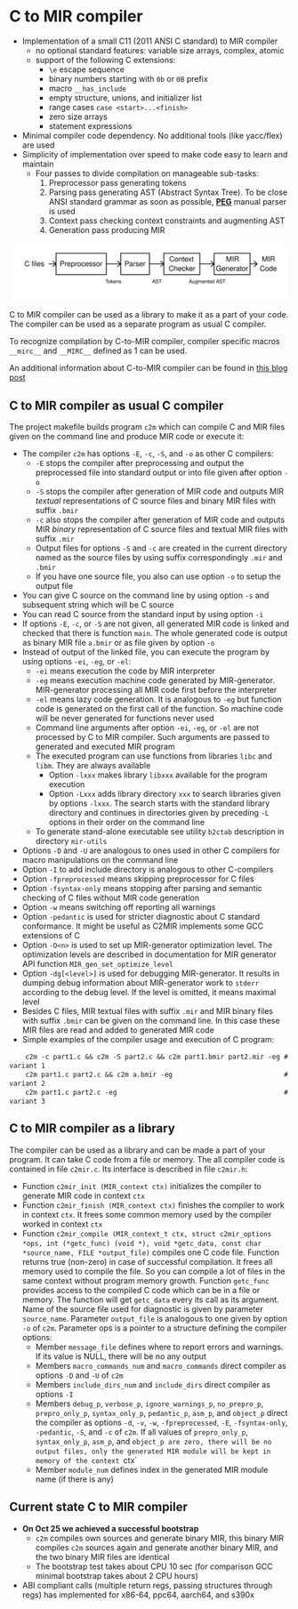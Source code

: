 # C to MIR compiler
  * Implementation of a small C11 (2011 ANSI C standard) to MIR compiler
    * no optional standard features: variable size arrays, complex, atomic
    * support of the following C extensions:
      * `\e` escape sequence
      * binary numbers starting with `0b` or `0B` prefix
      * macro `__has_include`
      * empty structure, unions, and initializer list
      * range cases `case <start>...<finish>`
      * zero size arrays
      * statement expressions
  * Minimal compiler code dependency.  No additional tools (like yacc/flex) are used
  * Simplicity of implementation over speed to make code easy to learn and maintain
    * Four passes to divide compilation on manageable sub-tasks:
      1. Preprocessor pass generating tokens
      2. Parsing pass generating AST (Abstract Syntax Tree). To be close ANSI standard grammar
         as soon as possible, [**PEG**](https://en.wikipedia.org/wiki/Parsing_expression_grammar)
         manual parser is used
      3. Context pass checking context constraints and augmenting AST
      4. Generation pass producing MIR

  ![C to MIR](c2mir.svg)

  C to MIR compiler can be used as a library to make it as a part of
  your code.  The compiler can be used as a separate program as usual C
  compiler.

  To recognize compilation by C-to-MIR compiler, compiler specific
  macros `__mirc__` and `__MIRC__` defined as 1 can be used.

  An additional information about C-to-MIR compiler can be found in
  [this blog post](https://developers.redhat.com/blog/2021/04/27/the-mir-c-interpreter-and-just-in-time-jit-compiler)
  
## C to MIR compiler as usual C compiler
  The project makefile builds program `c2m` which can compile C and
  MIR files given on the command line and produce MIR code or execute
  it:
  * The compiler `c2m` has options `-E`, `-c`, `-S`, and `-o` as other C compilers:
    * `-E` stops the compiler after preprocessing and output the
      preprocessed file into standard output or into file given after
      option `-o`
    * `-S` stops the compiler after generation of MIR code and outputs
      MIR *textual* representations of C source files and binary MIR files
      with suffix `.bmir`
    * `-c` also stops the compiler after generation of MIR code and
      outputs MIR *binary* representation of C source files and textual
      MIR files with suffix `.mir`
    * Output files for options `-S` and `-c` are created in the
      current directory named as the source files by using suffix
      correspondingly `.mir` and `.bmir`
    * If you have one source file, you also can use option `-o` to setup the output file
  * You can give C source on the command line by using option `-s` and
    subsequent string which will be C source
  * You can read C source from the standard input by using option `-i`
  * If options `-E`, `-c`, or `-S` are not given, all generated MIR
    code is linked and checked that there is function `main`.  The
    whole generated code is output as binary MIR file `a.bmir` or as
    file given by option `-o`
  * Instead of output of the linked file, you can execute the program by using options `-ei`, `-eg`, or `-el`:
    * `-ei` means execution the code by MIR interpreter
    * `-eg` means execution machine code generated by
      MIR-generator. MIR-generator processing all MIR code first
      before the interpreter
    * `-el` means lazy code generation. It is analogous to `-eg` but
      function code is generated on the first call of the function.
      So machine code will be never generated for functions never used
    * Command line arguments after option `-ei`, `-eg`, or `-el` are
      not processed by C to MIR compiler. Such arguments are passed to
      generated and executed MIR program
    * The executed program can use functions from libraries `libc` and `libm`.  They are always available
      * Option `-lxxx` makes library `libxxx` available for the program execution
      * Option `-Lxxx` adds library directory `xxx` to search libraries given by options `-lxxx`.  The search
        starts with the standard library directory and continues in directories
	given by preceding `-L` options in their order on the command line
    * To generate stand-alone executable see utility `b2ctab` description in directory `mir-utils`
  * Options `-D` and `-U` are analogous to ones used in other C
    compilers for macro manipulations on the command line
  * Option `-I` to add include directory is analogous to other C-compilers
  * Option `-fpreprocessed` means skipping preprocessor for C files
  * Option `-fsyntax-only` means stopping after parsing and semantic
    checking of C files without MIR code generation
  * Option `-w` means switching off reporting all warnings
  * Option `-pedantic` is used for stricter diagnostic about C
    standard conformance.  It might be useful as C2MIR implements some GCC extensions of C
  * Option `-O<n>` is used to set up MIR-generator optimization level.  The optimization levels are described
    in documentation for MIR generator API function `MIR_gen_set_optimize_level`
  * Option `-dg[<level>]` is used for debugging MIR-generator.  It results in dumping debug information
    about MIR-generator work to `stderr` according to the debug level.  If the level is omitted,
    it means maximal level
  * Besides C files, MIR textual files with suffix `.mir` and MIR
    binary files with suffix `.bmir` can be given on the command line.
    In this case these MIR files are read and added to generated MIR code
  * Simple examples of the compiler usage and execution of C program:
```
	c2m -c part1.c && c2m -S part2.c && c2m part1.bmir part2.mir -eg # variant 1
	c2m part1.c part2.c && c2m a.bmir -eg                            # variant 2
	c2m part1.c part2.c -eg                                          # variant 3
```

## C to MIR compiler as a library
  The compiler can be used as a library and can be made a part of your
  program.  It can take C code from a file or memory. The all compiler
  code is contained in file `c2mir.c`. Its interface is described in
  file `c2mir.h`:
  * Function `c2mir_init (MIR_context ctx)` initializes the compiler to generate MIR code in context `ctx`
  * Function `c2mir_finish (MIR_context ctx)` finishes the compiler to
    work in context `ctx`.  It frees some common memory used by the compiler
    worked in context `ctx`
  * Function `c2mir_compile (MIR_context_t ctx, struct c2mir_options *ops, int (*getc_func) (void *),
                             void *getc_data, const char *source_name, FILE *output_file)`
    compiles one C code file.  Function returns true (non-zero) in case of
    successful compilation. It frees all memory used to compile the
    file.  So you can compile a lot of files in the same context
    without program memory growth.  Function `getc_func` provides
    access to the compiled C code which can be
    in a file or memory.  The function will get `getc_data` every its call as its argument.
    Name of the source file used for diagnostic
    is given by parameter `source_name`.  Parameter `output_file` is
    analogous to one given by option `-o` of `c2m`.  Parameter ops is
    a pointer to a structure defining the compiler options:
    * Member `message_file` defines where to report errors and
      warnings.  If its value is NULL, there will be no any output
    * Members `macro_commands_num` and `macro_commands` direct compiler as options `-D` and `-U` of `c2m`
    * Members `include_dirs_num` and `include_dirs` direct compiler as options `-I`
    * Members `debug_p`, `verbose_p`, `ignore_warnings_p`, `no_prepro_p`, `prepro_only_p`,
      `syntax_only_p`, `pedantic_p`, `asm_p`, and `object_p` direct
      the compiler as options `-d`, `-v`, `-w`, `-fpreprocessed`, `-E`,
      `-fsyntax-only`, `-pedantic`, `-S`, and `-c` of `c2m`.  If all values of `prepro_only_p`,
      `syntax_only_p`, `asm_p`, and `object_p are zero, there will be no output files, only
      the generated MIR module will be kept in memory of the context `ctx`
    * Member `module_num` defines index in the generated MIR module name (if there is any)
    
## Current state C to MIR compiler
  * **On Oct 25 we achieved a successful bootstrap**
    * `c2m` compiles own sources and generate binary MIR, this binary
      MIR compiles `c2m` sources again and generate another binary
      MIR, and the two binary MIR files are identical
    * The bootstrap test takes about CPU 10 sec (for comparison GCC minimal bootstrap takes about 2 CPU hours)    
  * ABI compliant calls (multiple return regs, passing structures through regs) has implemented for x86-64, ppc64,
    aarch64, and s390x
